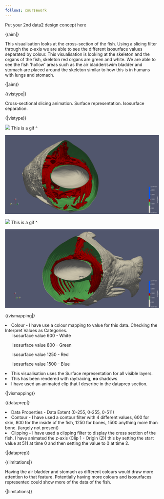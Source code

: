 ```yaml
---
follows: coursework
---
```


Put your 2nd data2 design concept here

{(aim|}

This visualisation looks at the cross-section of the fish. Using a slicing filter through the z-axis we are able to see the different isosurface values separated by colour. 
This visualisation is looking at the skeleton and the organs of the fish, skeleton red organs are green and white. We are able to see the fish 'hollow' areas such as the air bladder/swim bladder and stomach are placed around the skeleton similar to how this is in humans with lungs and stomach.

{|aim)}

{(vistype|}

Cross-sectional slicing animation. Surface representation. Isosurface separation.

{|vistype)}

![](./images/vis2/vis2.gif)
This is a gif ^
 
![](./images/vis2/vis002.0076.png)
 
![](./images/vis2/vis2_2.gif)
This is a gif ^
 
![](./images/vis2/vis2_2.0130.png)

{(vismapping|}

<li>Colour - I have use a colour mapping to value for this data. Checking the Interpret Values as Categories.
<ul>Isosurface value 600 - White</ul>
<ul>Isosurface value 800 - Green</ul>
<ul>Isosurface value 1250 - Red</ul>
<ul>Isosurface value 1500 - Blue</ul></li>
<li>This visualisation uses the Surface representation for all visible layers.</li>
<li>This has been rendered with raytracing, <b>no</b> shadows.</li>
 
<li>I have used an animated clip that I describe in the dataprep section.</li>

{|vismapping)}

{(dataprep|}

<li>Data Properties - Data Extent (0-255, 0-255, 0-511)</li>
<li>Contour - I have used a contour filter with 4 different values, 600 for skin, 800 for the inside of the fish, 1250 for bones, 1500 anything more than bone. (largely not present)</li>
<li>Clipping - I have used a clipping filter to display the cross section of the fish. I have animated the z-axis (Clip 1 - Origin (2)) this by setting the start value at 511 at time 0 and then setting the value to 0 at time 2.</li>

{|dataprep)}

{(limitations|}

Having the air bladder and stomach as different colours would draw more attention to that feature. 
Potentially having more colours and isosurfaces represented could show more of the data of the fish. 

{|limitations)}
